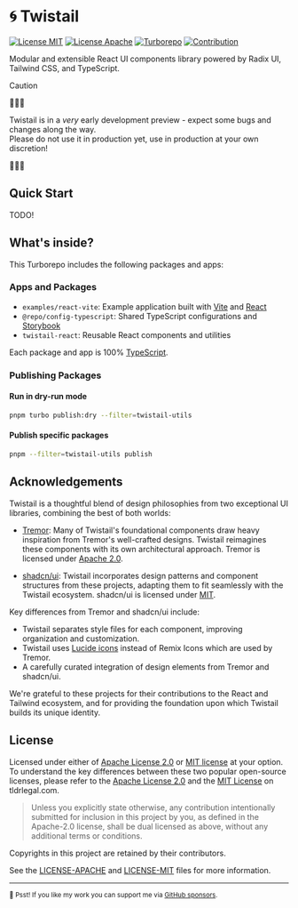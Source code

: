 # 🌀 Twistail

[![License MIT](https://img.shields.io/badge/License-MIT-blue.svg)](./LICENSE-MIT)
[![License Apache](https://img.shields.io/badge/License-Apache_2.0-blue.svg)](./LICENSE-APACHE)
[![Turborepo](https://img.shields.io/badge/Built%20With-Turborepo-blueviolet)][turborepo]
[![Contribution](https://img.shields.io/badge/Contributions-welcome-gray.svg)][contribution]

Modular and extensible React UI components library powered by Radix UI, Tailwind CSS, and TypeScript.

> [!CAUTION]
> 🚨🚨🚨
>
> Twistail is in a _very_ early development preview - expect some bugs and changes along the way.
> <br/>Please do not use it in production yet, use in production at your own discretion!
>
> 🚨🚨🚨

## Quick Start

TODO!

## What's inside?

This Turborepo includes the following packages and apps:

### Apps and Packages

- `examples/react-vite`: Example application built with [Vite][vite] and [React][reactjs]
- `@repo/config-typescript`: Shared TypeScript configurations and [Storybook][storybook]
- `twistail-react`: Reusable React components and utilities

Each package and app is 100% [TypeScript][typescript].

### Publishing Packages

#### Run in dry-run mode

```sh
pnpm turbo publish:dry --filter=twistail-utils
```

#### Publish specific packages
```sh
pnpm --filter=twistail-utils publish
```

## Acknowledgements

Twistail is a thoughtful blend of design philosophies from two exceptional UI libraries, combining the best of both worlds:

- [Tremor](https://tremor.so/): Many of Twistail's foundational components draw heavy inspiration from Tremor's well-crafted designs. Twistail reimagines these components with its own architectural approach. Tremor is licensed under [Apache 2.0](https://github.com/tremorlabs/tremor/blob/main/LICENSE).

- [shadcn/ui](https://ui.shadcn.com/): Twistail incorporates design patterns and component structures from these projects, adapting them to fit seamlessly with the Twistail ecosystem. shadcn/ui is licensed under [MIT](https://github.com/shadcn-ui/ui/blob/main/LICENSE.md).

Key differences from Tremor and shadcn/ui include:
- Twistail separates style files for each component, improving organization and customization.
- Twistail uses [Lucide icons](https://lucide.dev/) instead of Remix Icons which are used by Tremor.
- A carefully curated integration of design elements from Tremor and shadcn/ui.

We're grateful to these projects for their contributions to the React and Tailwind ecosystem, and for providing the foundation upon which Twistail builds its unique identity.

## License

Licensed under either of [Apache License 2.0][license-apache] or [MIT license][license-mit] at your option.
To understand the key differences between these two popular open-source licenses, please refer to the 
[Apache License 2.0][tldr-apache] and the [MIT License][tldr-mit] on tldrlegal.com.

> Unless you explicitly state otherwise, any contribution intentionally submitted for inclusion in this project by you,
> as defined in the Apache-2.0 license, shall be dual licensed as above, without any additional terms or conditions.

Copyrights in this project are retained by their contributors.

See the [LICENSE-APACHE](./LICENSE-APACHE) and [LICENSE-MIT](./LICENSE-MIT) files for more information.

---

<sub>🤫 Psst! If you like my work you can support me via [GitHub sponsors](https://github.com/sponsors/riipandi).</sub>

<!-- link reference definition -->
[biome]: https://biomejs.dev
[contribution]: https://github.com/riipandi/twistail/pulse
[license-apache]: https://choosealicense.com/licenses/apache-2.0/
[license-mit]: https://choosealicense.com/licenses/mit/
[reactjs]: https://react.dev
[storybook]: https://storybook.js.org
[tailwind]: https://tailwindcss.com
[turborepo]: https://turbo.build/repo/docs
[typescript]: https://www.typescriptlang.org/
[vite]: https://vite.dev
[tldr-mit]: https://www.tldrlegal.com/license/mit-license
[tldr-apache]: https://www.tldrlegal.com/license/apache-license-2-0-apache-2-0
